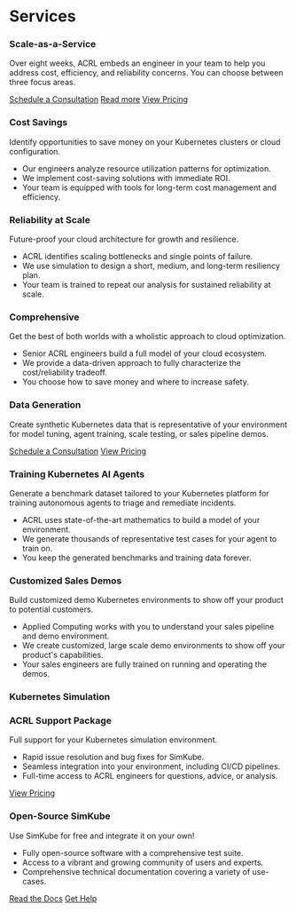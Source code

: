 # Services

<div class="subsection">
  <h3>Scale-as-a-Service</h3>

  <p>Over eight weeks, ACRL embeds an engineer in your team to help you address cost, efficiency, and reliability concerns.
  You can choose between three focus areas.</p>

  <div class="buttons">
    <a href="/contact">Schedule a Consultation</a>
    <a href="/saas" class="secondary">Read more</a>
    <a href="/pricing/#saas" class="secondary">View Pricing</a>
  </div>

  <div class="flex">
    <div class="subsection">
      <h3>Cost Savings</h3>
      <p>Identify opportunities to save money on your Kubernetes clusters or cloud configuration.</p>
      <ul>
        <li>Our engineers analyze resource utilization patterns for optimization.</li>
        <li>We implement cost-saving solutions with immediate ROI.</li>
        <li>Your team is equipped with tools for long-term cost management and efficiency.</li>
      </ul>
    </div>
    <div class="subsection">
      <h3>Reliability at Scale</h3>
      <p>Future-proof your cloud architecture for growth and resilience.</p>
      <ul>
        <li>ACRL identifies scaling bottlenecks and single points of failure.</li>
        <li>We use simulation to design a short, medium, and long-term resiliency plan.</li>
        <li>Your team is trained to repeat our analysis for sustained reliability at scale.</li>
      </ul>
    </div>
    <div class="subsection">
      <h3>Comprehensive</h3>
      <p>Get the best of both worlds with a wholistic approach to cloud optimization.</p>
      <ul>
        <li>Senior ACRL engineers build a full model of your cloud ecosystem.</li>
        <li>We provide a data-driven approach to fully characterize the cost/reliability tradeoff.</li>
        <li>You choose how to save money and where to increase safety.</li>
      </ul>
    </div>
  </div>
</div>

<div class="subsection">
  <h3>Data Generation</h3>

  <p>Create synthetic Kubernetes data that is representative of your environment for model tuning, agent training, scale
     testing, or sales pipeline demos.</p>

  <div class="buttons">
    <a href="/contact">Schedule a Consultation</a>
    <a href="/pricing/#data" class="secondary">View Pricing</a>
  </div>

  <div class="flex">
    <div class="subsection">
      <h3>Training Kubernetes AI Agents</h3>
      <p>Generate a benchmark dataset tailored to your Kubernetes platform for training autonomous agents to triage and
         remediate incidents.</p>
      <ul>
        <li>ACRL uses state-of-the-art mathematics to build a model of your environment.</li>
        <li>We generate thousands of representative test cases for your agent to train on.</li>
        <li>You keep the generated benchmarks and training data forever.</li>
      </ul>
    </div>
    <div class="subsection">
      <h3>Customized Sales Demos</h3>
      <p>Build customized demo Kubernetes environments to show off your product to potential customers.</p>
      <ul>
        <li>Applied Computing works with you to understand your sales pipeline and demo environment.</li>
        <li>We create customized, large scale demo environments to show off your product's capabilities.</li>
        <li>Your sales engineers are fully trained on running and operating the demos.</li>
      </ul>
    </div>
  </div>
</div>

<div class="subsection">
  <h3>Kubernetes Simulation</h3>
  <p></p>

  <div class="flex">
    <div class="subsection">
      <h3>ACRL Support Package</h3>
      <p>Full support for your Kubernetes simulation environment.</p>
      <ul>
        <li>Rapid issue resolution and bug fixes for SimKube.</li>
        <li>Seamless integration into your environment, including CI/CD pipelines.</li>
        <li>Full-time access to ACRL engineers for questions, advice, or analysis.</li>
      </ul>
      <div class="buttons">
        <a href="/pricing/#simkube">View Pricing</a>
      </div>
    </div>
    <div class="subsection">
      <h3>Open-Source SimKube</h3>
      <p>Use SimKube for free and integrate it on your own!</p>
      <ul>
        <li>Fully open-source software with a comprehensive test suite.</li>
        <li>Access to a vibrant and growing community of users and experts.</li>
        <li>Comprehensive technical documentation covering a variety of use-cases.</li>
      </ul>
      <div class="buttons">
        <a href="https://simkube.dev/docs" class="external">Read the Docs</a>
        <a href="https://github.com/acrlabs/simkube/issues" class="external secondary">Get Help</a>
      </div>
    </div>
  </div>
</div>
